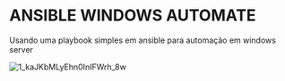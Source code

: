 # ANSIBLE WINDOWS AUTOMATE
Usando uma playbook simples em ansible para automação em windows server


![1_kaJKbMLyEhn0InIFWrh_8w](https://user-images.githubusercontent.com/40874530/78959358-13578100-7ac1-11ea-8c84-50826fa52163.png)
